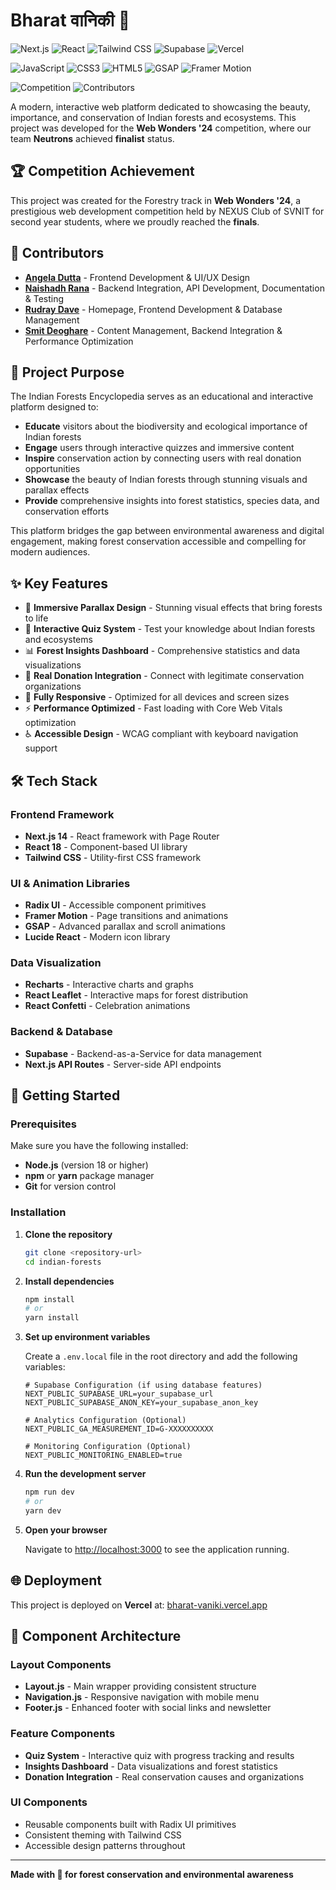 # Bharat वानिकी 🌲

![Next.js](https://img.shields.io/badge/Next.js-14-black?style=for-the-badge&logo=next.js&logoColor=white)
![React](https://img.shields.io/badge/React-18-61DAFB?style=for-the-badge&logo=react&logoColor=black)
![Tailwind CSS](https://img.shields.io/badge/Tailwind_CSS-38B2AC?style=for-the-badge&logo=tailwind-css&logoColor=white)
![Supabase](https://img.shields.io/badge/Supabase-3ECF8E?style=for-the-badge&logo=supabase&logoColor=white)
![Vercel](https://img.shields.io/badge/Vercel-000000?style=for-the-badge&logo=vercel&logoColor=white)

![JavaScript](https://img.shields.io/badge/JavaScript-F7DF1E?style=for-the-badge&logo=javascript&logoColor=black)
![CSS3](https://img.shields.io/badge/CSS3-1572B6?style=for-the-badge&logo=css3&logoColor=white)
![HTML5](https://img.shields.io/badge/HTML5-E34F26?style=for-the-badge&logo=html5&logoColor=white)
![GSAP](https://img.shields.io/badge/GSAP-88CE02?style=for-the-badge&logo=greensock&logoColor=white)
![Framer Motion](https://img.shields.io/badge/Framer_Motion-0055FF?style=for-the-badge&logo=framer&logoColor=white)

![Competition](https://img.shields.io/badge/Web_Wonders_'24-Finalist-gold?style=for-the-badge&logo=trophy&logoColor=white)
![Contributors](https://img.shields.io/badge/Contributors-4-green?style=for-the-badge&logo=github&logoColor=white)

A modern, interactive web platform dedicated to showcasing the beauty, importance, and conservation of Indian forests and ecosystems. This project was developed for the **Web Wonders '24** competition, where our team **Neutrons** achieved **finalist** status.

## 🏆 Competition Achievement

This project was created for the Forestry track in **Web Wonders '24**, a prestigious web development competition held by NEXUS Club of SVNIT for second year students, where we proudly reached the **finals**. 

## 👥 Contributors

- **[Angela Dutta](https://github.com/ang-dutta)** - Frontend Development & UI/UX Design
- **[Naishadh Rana](https://github.com/Zenith1009)** - Backend Integration, API Development, Documentation & Testing
- **[Rudray Dave](https://github.com/RDisCoding)** - Homepage, Frontend Development & Database Management
- **[Smit Deoghare](https://github.com/Smitvd22)** - Content Management, Backend Integration & Performance Optimization

## 🎯 Project Purpose

The Indian Forests Encyclopedia serves as an educational and interactive platform designed to:

- **Educate** visitors about the biodiversity and ecological importance of Indian forests
- **Engage** users through interactive quizzes and immersive content
- **Inspire** conservation action by connecting users with real donation opportunities
- **Showcase** the beauty of Indian forests through stunning visuals and parallax effects
- **Provide** comprehensive insights into forest statistics, species data, and conservation efforts

This platform bridges the gap between environmental awareness and digital engagement, making forest conservation accessible and compelling for modern audiences.

## ✨ Key Features

- 🎨 **Immersive Parallax Design** - Stunning visual effects that bring forests to life
- 🧠 **Interactive Quiz System** - Test your knowledge about Indian forests and ecosystems
- 📊 **Forest Insights Dashboard** - Comprehensive statistics and data visualizations
- 🤝 **Real Donation Integration** - Connect with legitimate conservation organizations
- 📱 **Fully Responsive** - Optimized for all devices and screen sizes
- ⚡ **Performance Optimized** - Fast loading with Core Web Vitals optimization
- ♿ **Accessible Design** - WCAG compliant with keyboard navigation support

## 🛠️ Tech Stack

### Frontend Framework
- **Next.js 14** - React framework with Page Router
- **React 18** - Component-based UI library
- **Tailwind CSS** - Utility-first CSS framework

### UI & Animation Libraries
- **Radix UI** - Accessible component primitives
- **Framer Motion** - Page transitions and animations
- **GSAP** - Advanced parallax and scroll animations
- **Lucide React** - Modern icon library

### Data Visualization
- **Recharts** - Interactive charts and graphs
- **React Leaflet** - Interactive maps for forest distribution
- **React Confetti** - Celebration animations

### Backend & Database
- **Supabase** - Backend-as-a-Service for data management
- **Next.js API Routes** - Server-side API endpoints

## 🚀 Getting Started

### Prerequisites

Make sure you have the following installed:
- **Node.js** (version 18 or higher)
- **npm** or **yarn** package manager
- **Git** for version control

### Installation

1. **Clone the repository**
   ```bash
   git clone <repository-url>
   cd indian-forests
   ```

2. **Install dependencies**
   ```bash
   npm install
   # or
   yarn install
   ```

3. **Set up environment variables**
   
   Create a `.env.local` file in the root directory and add the following variables:
   ```env
   # Supabase Configuration (if using database features)
   NEXT_PUBLIC_SUPABASE_URL=your_supabase_url
   NEXT_PUBLIC_SUPABASE_ANON_KEY=your_supabase_anon_key
   
   # Analytics Configuration (Optional)
   NEXT_PUBLIC_GA_MEASUREMENT_ID=G-XXXXXXXXXX
   
   # Monitoring Configuration (Optional)
   NEXT_PUBLIC_MONITORING_ENABLED=true
   ```

4. **Run the development server**
   ```bash
   npm run dev
   # or
   yarn dev
   ```

5. **Open your browser**
   
   Navigate to [http://localhost:3000](http://localhost:3000) to see the application running.

## 🌐 Deployment

This project is deployed on **Vercel** at: [bharat-vaniki.vercel.app](https://bharat-vaniki.vercel.app/)

## 🎨 Component Architecture

### Layout Components
- **Layout.js** - Main wrapper providing consistent structure
- **Navigation.js** - Responsive navigation with mobile menu
- **Footer.js** - Enhanced footer with social links and newsletter

### Feature Components
- **Quiz System** - Interactive quiz with progress tracking and results
- **Insights Dashboard** - Data visualizations and forest statistics
- **Donation Integration** - Real conservation causes and organizations

### UI Components
- Reusable components built with Radix UI primitives
- Consistent theming with Tailwind CSS
- Accessible design patterns throughout

---

**Made with 💚 for forest conservation and environmental awareness**